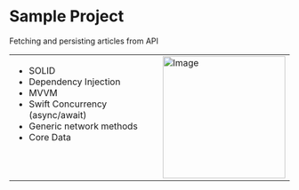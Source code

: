 # Sample Project 
Fetching and persisting articles from API

<table style="border: none;">
  <tr>
    <td valign="top">
      <ul>
        <li>SOLID</li>
        <li>Dependency Injection</li>
        <li>MVVM</li>
        <li>Swift Concurrency (async/await)</li>
        <li>Generic network methods</li>
        <li>Core Data</li>
      </ul>
    </td>
    <td valign="top">
      <img src="https://github.com/user-attachments/assets/07e3d9d0-9d63-4195-bee1-4015841e4217" alt="Image" width="220">
    </td>
  </tr>
</table>
